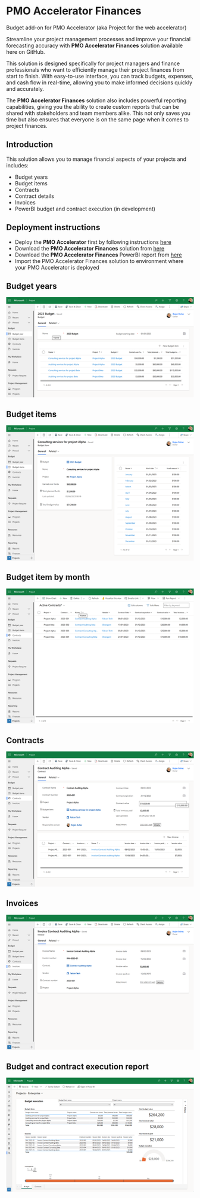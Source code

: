 # PMO Accelerator Finances
Budget add-on for PMO Accelerator (aka Project for the web accelerator)

Streamline your project management processes and improve your financial forecasting accuracy with **PMO Accelerator Finances** solution available here on GitHub.

This solution is designed specifically for project managers and finance professionals who want to efficiently manage their project finances from start to finish. With easy-to-use interface, you can track budgets, expenses, and cash flow in real-time, allowing you to make informed decisions quickly and accurately.

The **PMO Accelerator Finances** solution also includes powerful reporting capabilities, giving you the ability to create custom reports that can be shared with stakeholders and team members alike. This not only saves you time but also ensures that everyone is on the same page when it comes to project finances.

## Introduction
This solution allows you to manage financial aspects of your projects and includes:
- Budget years
- Budget items
- Contracts
- Contract details
- Invoices
- PowerBI budget and contract execution (in development)

## Deployment instructions
- Deploy the **PMO Accelerator** first by following instructions [here](https://learn.microsoft.com/en-us/project-for-the-web/deploy-project-for-web-accelerator-power-bi-template)
- Download the **PMO Accelerator Finances** solution from [here](/ProjectsEnterprise_1_0_0_1_managed.zip)
- Download the **PMO Accelerator Finances** PowerBI report from [here](/Projects%20Enterprise.pbit)
- Import the PMO Accelerator Finances solution to environment where your PMO Accelerator is deployed

## Budget years
![Alt text](/images/01_budget.png "Budget years")

## Budget items
![Alt text](/images/02_budget_items.png "Budget items")

## Budget item by month
![Alt text](/images/03_contracts.png "Contract")

## Contracts
![Alt text](/images/04_contract_details.png "Contract details")

## Invoices
![Alt text](/images/05_Invoice.png "Invoices")

## Budget and contract execution report
![Alt text](/images/06_Finances_Report.png "budget and contract execution")
